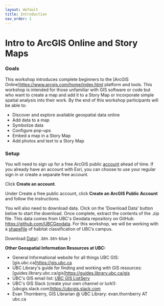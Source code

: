 ```yaml
---
layout: default
title: Introduction
nav_order: 1
---
```


# Intro to ArcGIS Online and Story Maps

### **Goals**
This workshop introduces complete beginners to the [ArcGIS Online]<https://www.arcgis.com/home/index.html> platform and tools. This workshop is intended for those unfamiliar with GIS software or code but who want to create a map and add it to a Story Map or incorporate simple spatial analysis into their work. By the end of this workshop participants will be able to:

  - Discover and explore available geospatial data online
  - Add data to a map 
  - Symbolize data
  - Configure pop-ups
  - Embed a map in a Story Map
  - Add photos and text to a Story Map

### **Setup**
You will need to sign up for a free ArcGIS public [account](https://www.arcgis.com/home/signin.html) ahead of time. If you already have an account with Esri, you can choose to use your regular sign in or create a separate free account.

Click **Create an account**.

Under Create a free public account, click **Create an ArcGIS Public Account** and follow the instructions.

You will also need to download data. Click on the 'Download Data' button below to start the download. Once complete, extract the contents of the .zip file. This data comes from UBC's Geodata repository on GitHub: <https://github.com/UBCGeodata>. For this workshop, we will be working with a [shapefile](https://doc.arcgis.com/en/arcgis-online/reference/shapefiles.htm) of habitat classification of UBC’s campus.

Download [Data](https://github.com/UBCGeodata/ubcv-biodiversity/blob/master/Habitat_Classification/Habitat_Classification.zip){: .btn .btn-blue }

**Other Geospatial Information Resources at UBC:**

  - General Informational website for all things UBC GIS: [gis.ubc.ca]<https://gis.ubc.ca>
  - UBC Library's guide for finding and working with GIS resources: [guides.library.ubc.ca/gis]<https://guides.library.ubc.ca/gis>
  - UBC's GIS email list: [UBC GIS ListServ](https://lists.ubc.ca/scripts/wa.exe?SUBED1=GIS-LIST&A=1)
  - UBC's GIS Slack (create your own channel or lurk!): [ubcgis.slack.com]<https://ubcgis.slack.com>
  - Evan Thornberry, GIS Librarian @ UBC Library: evan.thornberry AT ubc.ca
